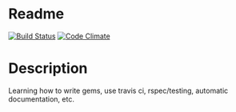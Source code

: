 # Readme

[![Build Status](https://travis-ci.org/spenserpothier/gems01.svg?branch=master)](https://travis-ci.org/spenserpothier/gems01)
[![Code Climate](https://codeclimate.com/github/spenserpothier/gems01/badges/gpa.svg)](https://codeclimate.com/github/spenserpothier/gems01)

# Description

Learning how to write gems, use travis ci, rspec/testing, automatic documentation, etc.
